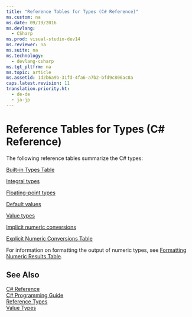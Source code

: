 ```yaml
---
title: "Reference Tables for Types (C# Reference)"
ms.custom: na
ms.date: 09/19/2016
ms.devlang: 
  - CSharp
ms.prod: visual-studio-dev14
ms.reviewer: na
ms.suite: na
ms.technology: 
  - devlang-csharp
ms.tgt_pltfrm: na
ms.topic: article
ms.assetid: 1d2b6a9b-31fd-4fa6-a7b2-bfd9c806ac8a
caps.latest.revision: 11
translation.priority.ht: 
  - de-de
  - ja-jp
---
```

# Reference Tables for Types (C# Reference)
The following reference tables summarize the C# types:  
  
 [Built-in Types Table](../Topic/Built-In%20Types%20Table%20\(C%23%20Reference\).md)  
  
 [Integral types](../vs140/Integral-Types-Table--C#-Reference-.md)  
  
 [Floating-point types](../vs140/Floating-Point-Types-Table--C#-Reference-.md)  
  
 [Default values](../vs140/Default-Values-Table--C#-Reference-.md)  
  
 [Value types](../vs140/Value-Types-Table--C#-Reference-.md)  
  
 [Implicit numeric conversions](../vs140/Implicit-Numeric-Conversions-Table--C#-Reference-.md)  
  
 [Explicit Numeric Conversions Table](../Topic/Explicit%20Numeric%20Conversions%20Table%20\(C%23%20Reference\).md)  
  
 For information on formatting the output of numeric types, see [Formatting Numeric Results Table](../vs140/Formatting-Numeric-Results-Table--C#-Reference-.md).  
  
## See Also  
 [C# Reference](../vs140/C#-Reference.md)   
 [C# Programming Guide](../vs140/C#-Programming-Guide.md)   
 [Reference Types](../vs140/Reference-Types--C#-Reference-.md)   
 [Value Types](../Topic/Value%20Types%20\(C%23%20Reference\).md)